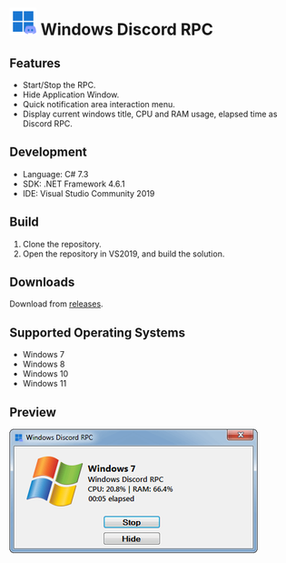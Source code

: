 <img src="WindowsDiscordRPC/images/icon.png" alt="[logo]" width="48"/> Windows Discord RPC
=======================

## Features

- Start/Stop the RPC.
- Hide Application Window.
- Quick notification area interaction menu.
- Display current windows title, CPU and RAM usage, elapsed time as Discord RPC.

## Development

- Language: C# 7.3
- SDK: .NET Framework 4.6.1
- IDE: Visual Studio Community 2019

## Build

1. Clone the repository.
2. Open the repository in VS2019, and build the solution.

## Downloads

Download from [releases](https://github.com/Glitcher85/WindowsDiscordRPC/releases).

## Supported Operating Systems

- Windows 7
- Windows 8
- Windows 10
- Windows 11

## Preview

<img src="WindowsDiscordRPC/images/preview.png" alt="[preview]" width="437"/>